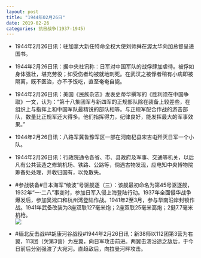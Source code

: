 ```yaml
---
layout: post
title: "1944年02月26日"
date: 2019-02-26
categories: 抗日战争(1937-1945)
---
```


<meta name="referrer" content="no-referrer" />

- 1944年2月26日讯：驻加拿大新任特命全权大使刘师舜在渥太华向加总督呈递国书。 

- 1944年2月26日讯：据中央社讯称：日军对中国军队的战俘肆加虐待。被俘如身体强壮，堪充劳役；如受伤者均被就地刺死。在武汉之被俘者稍有小病即被隔离，既不医治，亦不予饭吃，直至奄奄自毙。 

- 1944年2月26日讯：美国《民族杂志》发表史蒂华撰写的《胜利须在中国争取》一文，认为：“第十八集团军与新四军的正规部队除在装备上较差些，在组织上与指挥上和中国军队最精锐的部队相等。与正规军配合作战的游击部队，数量比正规军还大得多。他们指挥得力，纪律良好，能发挥最大的军事效果。” 

- 1944年2月26日讯：八路军冀鲁豫军区一部在河南杞县宋吉屯歼灭日军一个小队。 

- 1944年2月26日讯：行政院通令各省、市、县政府及军事、交通等机关，以后凡有公共营造之修筑机场、铁路、公路等，倘遇古物发现，应电知中央博物院筹备处处理，并收归国有，以免散失。 

- #参战装备#日本海军“绫波”号驱舰逐（三）：该舰最初命名为第45号驱逐舰，1932年“一·二八”事变时，参加日军入侵上海登陆行动。1937年全面侵华战争爆发后，参加吴淞口和杭州湾登陆作战。1941年2至3月，参与华南沿岸封锁作战。1941年武备改装为3座双联127毫米炮；2座双联25毫米高炮；2挺7.7毫米机枪。 <br/><img src="https://wx1.sinaimg.cn/large/aca367d8ly1g0jli2nxw9j214r0u0wzl.jpg" />

- #缅北反击战##胡康河谷战役#1944年2月26日讯：新38师以112团第3营为右翼，113团（欠第3营）为左翼，向日军攻击前进。两翼击溃沿途之敌后，于今日前后分别强渡了大宛河。直趋敌后，向拉曼河畔攻击。 

